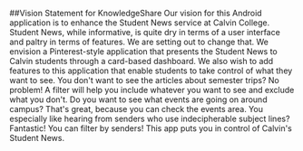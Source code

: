 ##Vision Statement for KnowledgeShare
Our vision for this Android application is to enhance the Student News service at Calvin College. Student News, while informative, is quite dry in terms of a user interface and paltry in terms of features. We are setting out to change that. We envision a Pinterest-style application that presents the Student News to Calvin students through a card-based dashboard. We also wish to add features to this application that enable students to take control of what they want to see. You don't want to see the articles about semester trips? No problem! A filter will help you include whatever you want to see and exclude what you don't. Do you want to see what events are going on around campus? That's great, because you can check the events area. You especially like hearing from senders who use indecipherable subject lines? Fantastic! You can filter by senders! This app puts you in control of Calvin's Student News.
